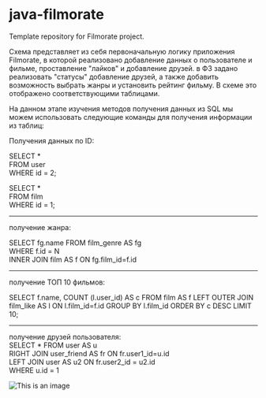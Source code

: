 # java-filmorate
Template repository for Filmorate project.

Схема представляет из себя первоначальную логику приложения Filmorate, в которой реализовано добавление данных о пользователе и фильме, проставление "лайков" и добавление друзей. в ФЗ задано реализовать "статусы" добавление друзей, а также добавить возможность выбрать жанры и установить рейтинг фильму.
В схеме это отображено соответствующими таблицами.

На данном этапе изучения методов получения данных из SQL мы можем использовать следующие команды для получения информации из таблиц:

Получения данных по ID:

SELECT *  
FROM user  
WHERE id = 2;  


SELECT *  
FROM film  
WHERE id = 1;  

---------------------------

получение жанра:

SELECT fg.name
FROM film_genre AS fg  
WHERE f.id = N  
INNER JOIN film AS f ON fg.film_id=f.id  

---------------------------

получение ТОП 10 фильмов:

SELECT f.name,
COUNT (l.user_id) AS c
FROM film AS f
LEFT OUTER JOIN film_like AS l ON l.film_id=f.id
GROUP BY l.film_id
ORDER BY c DESC
LIMIT 10;

---------------------------

получение друзей пользователя:  
SELECT * 
FROM user AS u  
RIGHT JOIN  user_friend AS fr ON fr.user1_id=u.id  
LEFT JOIN user AS u2 ON fr.user2_id = u2.id  
WHERE u.id = 1

![This is an image](https://github.com/LevKlimenko/java-filmorate/blob/add-database/Sprint11SchemeWithRate.png?raw=true)
